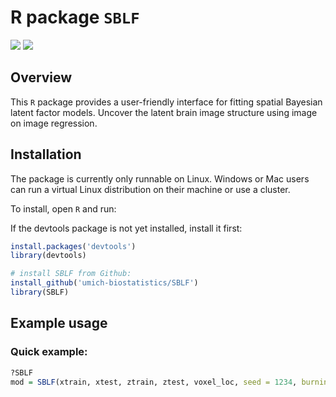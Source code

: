 
<!-- README.md is generated from README.Rmd. Please edit that file -->

# R package `SBLF`

[![](https://img.shields.io/badge/devel%20version-1.0.0.9000-blue.svg)](https://github.com/umich-biostatistics/SBLF)
[![](https://img.shields.io/github/languages/code-size/umich-biostatistics/SBLF.svg)](https://github.com/umich-biostatistics/SBLF)

## Overview

This `R` package provides a user-friendly interface for fitting spatial
Bayesian latent factor models. Uncover the latent brain image structure
using image on image regression.

## Installation

The package is currently only runnable on Linux. Windows or Mac users
can run a virtual Linux distribution on their machine or use a cluster.

To install, open `R` and run:

If the devtools package is not yet installed, install it first:

``` r
install.packages('devtools')
library(devtools)
```

``` r
# install SBLF from Github:
install_github('umich-biostatistics/SBLF') 
library(SBLF)
```

## Example usage

### Quick example:

``` r
?SBLF
mod = SBLF(xtrain, xtest, ztrain, ztest, voxel_loc, seed = 1234, burnin = 250, iter = 500)
```
